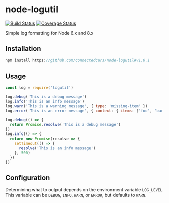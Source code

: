 # node-logutil

[![Build Status](https://travis-ci.org/connectedcars/node-logutil.svg?branch=master)](https://travis-ci.org/connectedcars/node-logutil)
[![Coverage Status](https://coveralls.io/repos/github/connectedcars/node-logutil/badge.svg?branch=master)](https://coveralls.io/github/connectedcars/node-logutil?branch=master)

Simple log formatting for Node 6.x and 8.x

## Installation

``` javascript
npm install https://github.com/connectedcars/node-logutil#v1.0.1
```

## Usage

``` javascript
const log = require('logutil')

log.debug('This is a debug message')
log.info('This is an info message')
log.warn('This is a warning message', { type: 'missing-item' })
log.error('This is an error message', { context: { items: ['foo', 'bar'] } })

log.debug(() => {
  return Promise.resolve('This is a debug message')
})
log.info(() => {
  return new Promise(resolve => {
    setTimeout(() => {
      resolve('This is an info message')
    }, 500)
  })
})
```

## Configuration

Determining what to output depends on the environment variable `LOG_LEVEL`. This variable can be `DEBUG`, `INFO`, `WARN`, or `ERROR`, but defaults to `WARN`.
